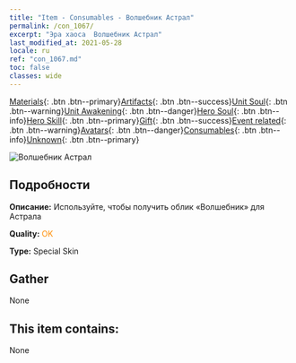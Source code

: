 ```yaml
---
title: "Item - Consumables - Волшебник Астрал"
permalink: /con_1067/
excerpt: "Эра хаоса  Волшебник Астрал"
last_modified_at: 2021-05-28
locale: ru
ref: "con_1067.md"
toc: false
classes: wide
---
```

 [Materials](/ItemsRU/){: .btn .btn--primary}[Artifacts](/ItemsRU/Artifacts/){: .btn .btn--success}[Unit Soul](/ItemsRU/UnitSoul/){: .btn .btn--warning}[Unit Awakening](/ItemsRU/UnitAwakening/){: .btn .btn--danger}[Hero Soul](/ItemsRU/HeroSoul/){: .btn .btn--info}[Hero Skill](/ItemsRU/HeroSkill/){: .btn .btn--primary}[Gift](/ItemsRU/Gift/){: .btn .btn--success}[Event related](/ItemsRU/Events/){: .btn .btn--warning}[Avatars](/ItemsRU/Avatars/){: .btn .btn--danger}[Consumables](/ItemsRU/Consumables/){: .btn .btn--info}[Unknown](/ItemsRU/Unknown/){: .btn .btn--primary}

 ![Волшебник Астрал](/images/h/h_Astral3.jpg)

## Подробности
 **Описание:** Используйте, чтобы получить облик «Волшебник» для Астрала

 **Quality:** <span style="color: #FF8C00">OK</span>

 **Type:** Special Skin

## Gather

  None

## This item contains:

  None

